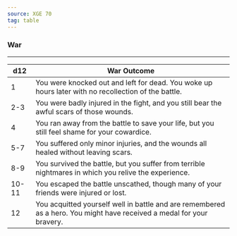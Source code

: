```yaml
---
source: XGE 70
tag: table
---
```


### War
---
|d12|War Outcome|
|----|------------|
|1|You were knocked out and left for dead. You woke up hours later with no recollection of the battle.|
|2-3|You were badly injured in the fight, and you still bear the awful scars of those wounds.|
|4|You ran away from the battle to save your life, but you still feel shame for your cowardice.|
|5-7|You suffered only minor injuries, and the wounds all healed without leaving scars.|
|8-9|You survived the battle, but you suffer from terrible nightmares in which you relive the experience.|
|10-11|You escaped the battle unscathed, though many of your friends were injured or lost.|
|12|You acquitted yourself well in battle and are remembered as a hero. You might have received a medal for your bravery.|
